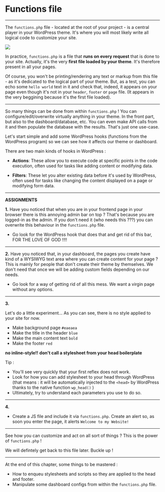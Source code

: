 # Functions file

---

The `functions.php` file - located at the root of your project - is a central player in your WordPress theme. It's where you will most likely write all logical code to customize your site.

![](https://media.giphy.com/media/v1.Y2lkPTc5MGI3NjExNXVpZXN2aXNhZGtwMjUyZG0yMzMzejRqaDB6aTlxZnBjdnJ6Ymw2dSZlcD12MV9pbnRlcm5hbF9naWZfYnlfaWQmY3Q9Zw/FFGwJfCvbn1WzIQm0Z/giphy.gif)

In practice, `functions.php` is a file that **runs on every request** that is done to your site. Actually, it's the very **first file loaded by your theme**. It's therefore present in all your pages.

Of course, you won't be printing/rendering any text or markup from this file - as it's dedicated to the logical part of your theme. But, as a test, you can echo some `hello world` text in it and check that, indeed, it appears on your page even though it's not in your `header`, `footer` or `page` file. (It appears in the very beggining because it's the first file loaded).

---

So many things can be done from within `functions.php` ! You can configure/edit/overwrite virtually anything in your theme. In the front part, but also to the dashboard/database, etc. You can even make API calls from it and then populate the database with the results. That's just one use-case.

Let's start simple and add some WordPress hooks (functions from the WordPress program) so we can see how it affects our theme or dashboard.

There are two main kinds of hooks in WordPress :

- **Actions**: These allow you to execute code at specific points in the code execution, often used for tasks like adding content or modifying data.

- **Filters**: These let you alter existing data before it's used by WordPress, often used for tasks like changing the content displayed on a page or modifying form data.

---

**ASSIGNMENTS**

**1.**
Have you noticed that when you are in your frontend page in your browser there is this annoying admin bar on top ? That's because you are logged-in as the admin. If you don't need it (who needs this ???) you can overwrite this behaviour in the `functions.php` file.

- Go look for the WordPress hook that does that and get rid of this bar, FOR THE LOVE OF GOD !!!!

---

**2.**
Have you noticed that, in your dashboard, the pages you create have kind of a WYSIWYG text area where you can create content for your page ? This is mainly for people that don't create their theme by themselves. We don't need that once we will be adding custom fields depending on our needs.

- Go look for a way of getting rid of all this mess. We want a virgin page without any options.

---

**3.**

Let's do a little experiment... As you can see, there is no style applied to your site for now.

- Make background page `#eaeaea`
- Make the title in the header `blue`
- Make the main content text `bold`
- Make the footer `red`

**no inline-style!!**
**don't call a stylesheet from your head boilerplate**

Tip :

- You'll see very quickly that your first reflex does not work.
- Look for how you can add stylesheet to your head through WordPress (that means : it will be automatically injected to the `<head>` by WordPress thanks to the native function `wp_head()` )
- Ultimately, try to understand each parameters you use to do so.

---

**4.**

- Create a JS file and include it via `functions.php`. Create an alert so, as soon you enter the page, it alerts `Welcome to my Website!`

---

See how you can customize and act on all sort of things ? This is the power of `functions.php` !

We will defintely get back to this file later. Buckle up !

---

At the end of this chapter, some things to be mastered :

- How to enqueu stylesheets and scripts so they are applied to the head and footer.
- Manipulate some dashboard configs from within the `functions.php` file.
